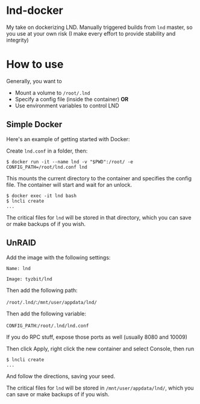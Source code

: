 # lnd-docker
My take on dockerizing LND.  Manually triggered builds from `lnd` master, so
you use at your own risk (I make every effort to provide stability and integrity)

# How to use

Generally, you want to

- Mount a volume to `/root/.lnd`
- Specify a config file (inside the container) **OR**
- Use environment variables to control LND

## Simple Docker

Here's an example of getting started with Docker:

Create `lnd.conf` in a folder, then:

```
$ docker run -it --name lnd -v "$PWD":/root/ -e CONFIG_PATH=/root/lnd.conf lnd
```

This mounts the current directory to the container and specifies the config file.
The container will start and wait for an unlock.

```
$ docker exec -it lnd bash
$ lncli create
...
```

The critical files for `lnd` will be stored in that directory, which you can save
or make backups of if you wish.

## UnRAID

Add the image with the following settings:

`Name: lnd`

`Image: tyzbit/lnd`

Then add the following path:

`/root/.lnd/`:`/mnt/user/appdata/lnd/`

Then add the following variable:

`CONFIG_PATH`:`/root/.lnd/lnd.conf`

If you do RPC stuff, expose those ports as well (usually 8080 and 10009)

Then click Apply, right click the new container and select Console, then run

```
$ lncli create
...
```

And follow the directions, saving your seed.

The critical files for `lnd` will be stored in `/mnt/user/appdata/lnd/`, which you can save
or make backups of if you wish.
